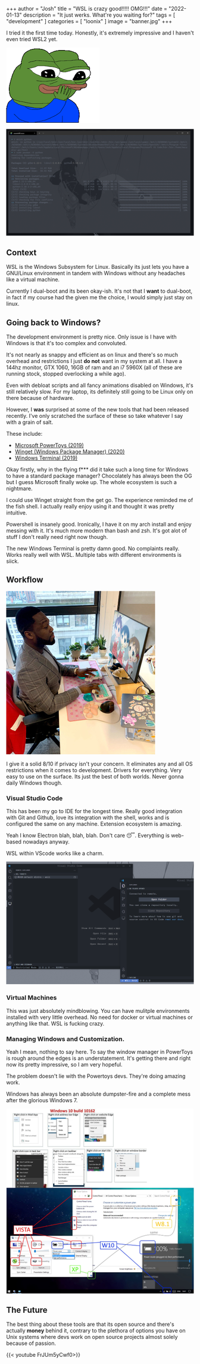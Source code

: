 +++
author = "Josh"
title = "WSL is crazy good!!!!! OMG!!!"
date = "2022-01-13"
description = "It just werks. What're you waiting for?"
tags = [
    "development"
]
categories = [
    "loonix"
]
image = "banner.jpg"
+++
<!--more-->

I tried it the first time today. Honestly, it's extremely impressive and I haven't even tried WSL2 yet.

![](smug.png)

![](capture.png)

## Context
WSL is the Windows Subsystem for Linux. Basically its just lets you have a GNU/Linux environment in tandem with Windows without any headaches like a virtual machine. 

Currently I dual-boot and its been okay-ish. It's not that I **want** to dual-boot, in fact if my course had the given me the choice, I would simply just stay on linux.

## Going back to Windows?
The development environment is pretty nice. Only issue is I have with Windows is that it's too complex and convoluted.

It's not nearly as snappy and efficient as on linux and there's so much overhead and restrictions I just **do not** want in my system at all. I have a 144hz monitor, GTX 1060, 16GB of ram and an i7 5960X (all of these are running stock, stopped overlocking a while ago). 

Even with debloat scripts and all fancy animations disabled on Windows, it's still relatively slow.
For my laptop, its definitely still going to be Linux only on there because of hardware. 

However, I **was** surprised at some of the new tools that had been released recently. I've only scratched the surface of these so take whatever I say with a grain of salt.

These include:
* [Microsoft PowerToys (2019)](https://github.com/microsoft/PowerToys) 
* [Winget (Windows Package Manager) (2020)](https://github.com/microsoft/winget-cli)
* [Windows Terminal (2019)](https://docs.microsoft.com/en-us/windows/terminal/install)

Okay firstly, why in the flying f*** did it take such a long time for Windows to have a standard package manager?
Chocolately has always been the OG but I guess Microsoft finally woke up. 
The whole ecosystem is such a nightmare.

I could use Winget straight from the get go. The experience reminded me of the fish shell. I actually really enjoy using it and thought it was pretty intuitive. 

Powershell is insanely good. Ironically, I have it on my arch install and enjoy messing with it. It's much more modern than bash and zsh. It's got alot of stuff I don't really need right now though.

The new Windows Terminal is pretty damn good. No complaints really. Works really well with WSL. Multiple tabs with different environments is siick.

## Workflow
![](anime.jpg)

I give it a solid 8/10 if privacy isn't your concern. It eliminates any and all OS restrictions when it comes to development. Drivers for everything. Very easy to use on the surface. Its just the best of both worlds.
Never gonna daily Windows though. 

### Visual Studio Code
This has been my go to IDE for the longest time. Really good integration with Git and Github, love its integration with the shell, works and is configured the same on any machine. Extension ecosystem is amazing.

Yeah I know Electron blah, blah, blah. Don't care 😴. Everything is web-based nowadays anyway.

WSL within VScode works like a charm.

![](wsl.png)

### Virtual Machines
This was just absolutely mindblowing. You can have mulitple environments installed with very little overhead.
No need for docker or virtual machines or anything like that. WSL is fucking crazy. 

### Managing Windows and Customization.
Yeah I mean, nothing to say here. To say the window manager in PowerToys is rough around the edges is an understatement. It's getting there and right now its pretty impressive, so I am very hopeful. 

The problem doesn't lie with the Powertoys devs. They're doing amazing work. 

Windows has always been an absolute dumpster-fire and a complete mess after the glorious Windows 7.

![whyyyyyyyyyyyyyyyyyyyyyy](why.jpg)

## The Future
The best thing about these tools are that its open source and there's actually **money** behind it, contrary to the plethora of options you have on Unix systems where devs work on open source projects almost solely because of passion. 

{{< youtube  FrJUm5yCwf0>}}
